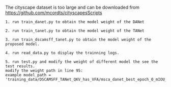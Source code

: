 The cityscape dataset is too large and can be downloaded from https://github.com/mcordts/cityscapesScripts
```
1. run train_danet.py to obtain the model weight of the DANet
```

```
2. run train_tanet.py to obtain the model weight of the TANet
```

```
3. run train_dscamsff_tanet.py to obtain the model weight of the proposed model.
```

```
4. run read_data.py to display the trainning logs.
```

```
5. run test.py and modify the weight of different model the see the test results.
modify the weight path in line 95:
example model_path = 'training_data/DSCAMSFF_TANet_QKV_has_VFA/msca_danet_best_epoch_0_mIOU_0.334.pth'
```

